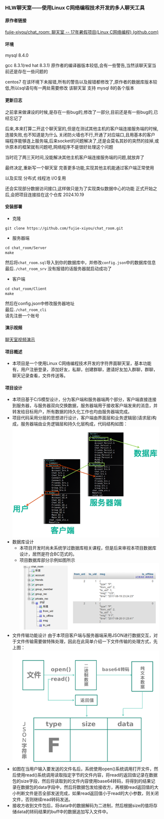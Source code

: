 ### HLW聊天室——使用Linux C网络编程技术开发的多人聊天工具

#### 原作者链接

[fujie-xiyou/chat_room: 聊天室 -- 17年暑假项目(Linux C网络编程) (github.com)](https://github.com/fujie-xiyou/chat_room)

#### 环境

mysql 8.4.0

gcc 8.3.1(red hat 8.3.1)    原作者的编译器版本较低,会有一些警告,当然该聊天室当前还是存在一些问题的

centos7
在该环境下未报错,所有的警告以及报错都修改了,原作者的数据库版本较低,所以sql语句有一两处需要修改 该聊天室 支持 mysql 8的各个版本

#### 更新日志

之前拿来做课设的时候,是存在一些bug的,修改了一部分,目前还是有一些bug的,已经忘记了

后来,本来打算二开这个聊天室的,但是在测试其他主机的客户端连接服务端的时候,连接失败,也不知道是为什么
关闭防火墙也不行,开通了对应端口,且用基本的客户端程序能够连上服务端,后来socket的问题解决了,还是会莫名其妙的突然的挂掉,或许原本的框架就有问题吧,网络程序不是很好处理这个问题

当时花了两三天时间,没能解决其他主机客户端连接服务端的问题,就放弃了

最终决定,重新写一个聊天室
完善更多功能,实现其他主机能通过客户端正常使用

以及实现
分布式
线程池
I/O复用

还会实现部分数据访问接口,这样做只是为了实现类似数据中心的功能
正式开始之后,会把项目连接挂在这个仓库
2024.10.19

#### 安装部署

- 克隆

``` shell?linenums
git clone https://github.com/fujie-xiyou/chat_room.git
```

- 服务器端

``` shell?linenums
cd chat_room/Server
make
```

然后将`chat_room.sql`导入到你的数据库中，并修改`config.json`中的数据库信息<br>
最后`./chat_room_srv`
没有报错的话服务器就启动成功了

 - 客户端

``` shell?linenums
cd chat_room/Client
make
```

然后在config.json中修改服务器地址<br>
最后`./chat_room_cli`<br>
请先注册一个账号

####  演示视频

[聊天室视频演示](https://www.github.com/fujie-xiyou/Graph-bed/raw/master/小书匠/聊天室.md/聊天室演示.mp4)

####  项目概述

- 本项目是一个使用Linux C网络编程技术开发的字符界面聊天室，基本功能有，用户注册登录，添加好友，私聊，创建群聊，邀请好友加入群聊，群聊，聊天记录查看，文件传送等。

#### 项目设计

- 本项目基于C/S模型设计，分为客户端和服务器端两个部分，客户端直接连接到服务器，与服务器双向交换数据，服务器端用于接收客户端发来的消息，并转发给目标用户，所有数据的持久化工作也均由服务器端完成。
- 项目代码采用分层的思想进行设计，客户端由界面层和业务逻辑层(请求层)构成，服务器端由业务逻辑层和持久化层构成，代码结构如图：<br>
  ![代码结构](https://www.github.com/fujie-xiyou/Graph-bed/raw/master/小书匠/聊天室.md/代码结构.png)
- 数据库设计
  - 本项目开发时尚未系统学过数据库相关课程，但是后来审视本项目数据库设计，居然是符合BC范式的。
  - 项目数据库部分示例如图所示<br>
    ![数据库设计](https://www.github.com/fujie-xiyou/Graph-bed/raw/master/小书匠/聊天室.md/聊天室数据库设计.png)
- 文件传输功能设计
  由于本项目客户端与服务器端采用JSON进行数据交互，对于文件传输需要做特殊处理，因此在此简单介绍一下文件传输的处理方式，先上图：
  ![文件传输处理](https://www.github.com/fujie-xiyou/Graph-bed/raw/master/小书匠/聊天室.md/聊天室文件处理过程.png)
- 如图在当用户输入要发送的文件名后，系统使用open()系统调用打开文件，然后使用read()系统调用读取指定字节的文件内容，将read的返回值记录在数据包的size字段，然后将读取到的文件内容使用base64转码，将得到的结果记录在数据包的data字段中，然后将数据包发给接收方，再根据read返回值的大小判断文件是否全部发送完成，如果read返回值小于read的大小参数，则关闭文件，否则继续read转码发送。
- 接收方收到文件包后，将data中的数据解码为二进制，然后根据size的值将存储data的转码结果的buff中的数据追加写入文件中。
